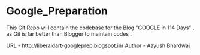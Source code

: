# Google_Preparation
This Git Repo will contain the codebase for the Blog "GOOGLE in 114 Days" , as Git is far better than Blogger to maintain codes .

URL - http://liberaldart-googleprep.blogspot.in/
Author - Aayush Bhardwaj
